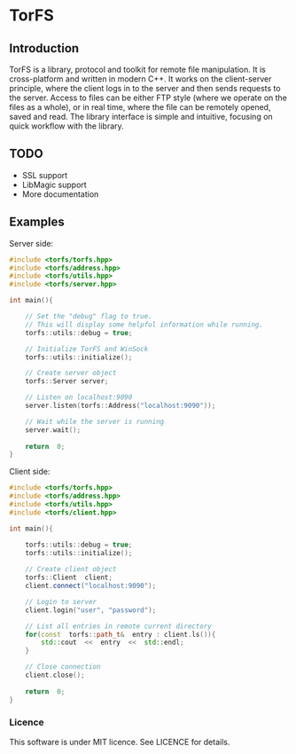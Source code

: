 # TorFS

## Introduction
TorFS is a library, protocol and toolkit for remote file manipulation.  It is cross-platform and written in modern C++.  It works on the client-server principle, where the client logs in to the server and then sends requests to the server.  Access to files can be either FTP style (where we operate on the files as a whole), or in real time, where the file can be remotely opened, saved and read.  The library interface is simple and intuitive, focusing on quick workflow with the library.

## TODO
* SSL support
* LibMagic support
* More documentation

## Examples
Server side:
```cpp
#include <torfs/torfs.hpp>
#include <torfs/address.hpp>
#include <torfs/utils.hpp>
#include <torfs/server.hpp>

int main(){

	// Set the "debug" flag to true.
	// This will display some helpful information while running.
	torfs::utils::debug = true;

	// Initialize TorFS and WinSock
	torfs::utils::initialize();

	// Create server object
	torfs::Server server;

	// Listen on localhost:9090
	server.listen(torfs::Address("localhost:9090"));

	// Wait while the server is running
	server.wait();
	
	return  0;
}
```

Client side:
```cpp
#include <torfs/torfs.hpp>
#include <torfs/address.hpp>
#include <torfs/utils.hpp>
#include <torfs/client.hpp>

int main(){

	torfs::utils::debug = true;
	torfs::utils::initialize();
	
	// Create client object
	torfs::Client  client;
	client.connect("localhost:9090");

	// Login to server
	client.login("user", "password");

	// List all entries in remote current directory
	for(const  torfs::path_t&  entry : client.ls()){
		std::cout  <<  entry  <<  std::endl;
	}

	// Close connection
	client.close();
	
	return  0;
}
```

### Licence
This software is under MIT licence. See LICENCE for details.